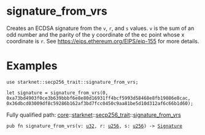 # signature_from_vrs

Creates an ECDSA signature from the `v`, `r`, and `s` values.
`v` is the sum of an odd number and the parity of the y coordinate of the ec point whose x
coordinate is `r`.
See https://eips.ethereum.org/EIPS/eip-155 for more details.
# Examples

```cairo
use starknet::secp256_trait::signature_from_vrs;

let signature = signature_from_vrs(0,
0xa73bd4903f0ce3b639bbbf6e8e80d16931ff4bcf5993d58468e8fb19086e8cac,
0x36dbcd03009df8c59286b162af3bd7fcc0450c9aa81be5d10d312af6c66b1d60);
```

Fully qualified path: [core](./core.md)::[starknet](./core-starknet.md)::[secp256_trait](./core-starknet-secp256_trait.md)::[signature_from_vrs](./core-starknet-secp256_trait-signature_from_vrs.md)

<pre><code class="language-cairo">pub fn signature_from_vrs(v: <a href="core-integer-u32.html">u32</a>, r: <a href="core-integer-u256.html">u256</a>, s: <a href="core-integer-u256.html">u256</a>) -&gt; <a href="core-starknet-secp256_trait-Signature.html">Signature</a></code></pre>

